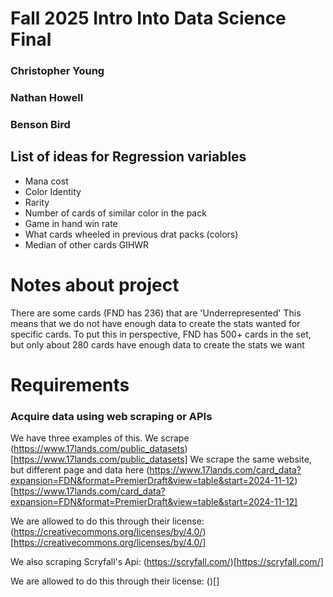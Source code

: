 # Fall 2025 Intro Into Data Science Final

### Christopher Young

### Nathan Howell

### Benson Bird

## List of ideas for Regression variables

- Mana cost
- Color Identity
- Rarity
- Number of cards of similar color in the pack
- Game in hand win rate
- What cards wheeled in previous drat packs (colors)
- Median of other cards GIHWR

# Notes about project

There are some cards (FND has 236) that are 'Underrepresented'
This means that we do not have enough data to create the stats wanted for specific cards.
To put this in perspective, FND has 500+ cards in the set, but only about 280 cards have enough data to create the stats we want

# Requirements

### Acquire data using web scraping or APIs

We have three examples of this.
We scrape (https://www.17lands.com/public_datasets)[https://www.17lands.com/public_datasets]
We scrape the same website, but different page and data here (https://www.17lands.com/card_data?expansion=FDN&format=PremierDraft&view=table&start=2024-11-12)[https://www.17lands.com/card_data?expansion=FDN&format=PremierDraft&view=table&start=2024-11-12]

We are allowed to do this through their license: (https://creativecommons.org/licenses/by/4.0/)[https://creativecommons.org/licenses/by/4.0/]

We also scraping Scryfall's Api: (https://scryfall.com/)[https://scryfall.com/]

We are allowed to do this through their license: ()[]
